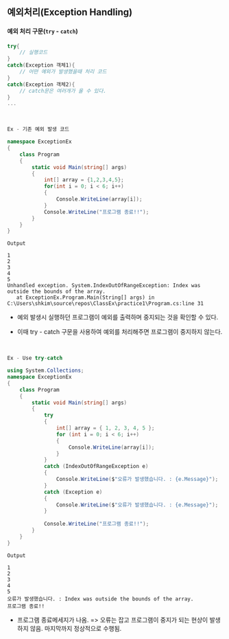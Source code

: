 ## 예외처리(Exception Handling)

#### 예외 처리 구문(`try` - `catch`)
```csharp
try{
    // 실행코드
}
catch(Exception 객체1){
    // 어떤 예외가 발생했을때 처리 코드
}
catch(Exception 객체2){
    // catch문은 여러개가 올 수 있다.
}
...
```

<br />

```csharp
Ex - 기존 예외 발생 코드

namespace ExceptionEx
{   
    class Program
    {
        static void Main(string[] args)
        {
            int[] array = {1,2,3,4,5};
            for(int i = 0; i < 6; i++)
            {
                Console.WriteLine(array[i]);
            }
            Console.WriteLine("프로그램 종료!!");
        }
    }
}
```
```
Output

1
2
3
4
5
Unhandled exception. System.IndexOutOfRangeException: Index was outside the bounds of the array.
   at ExceptionEx.Program.Main(String[] args) in C:\Users\shkim\source\repos\ClassEx\practice1\Program.cs:line 31 

```
- 예외 발생시 실행하던 프로그램이 예외를 출력하며 중지되는 것을 확인할 수 있다. 

- 이때 try - catch 구문을 사용하여 예외를 처리해주면 프로그램이 중지하지 않는다.


<br /> 

```csharp
Ex - Use try-catch

using System.Collections;
namespace ExceptionEx
{   
    class Program
    {
        static void Main(string[] args)
        {
            try
            {
                int[] array = { 1, 2, 3, 4, 5 };
                for (int i = 0; i < 6; i++)
                {
                    Console.WriteLine(array[i]);
                }
            }
            catch (IndexOutOfRangeException e)
            {
                Console.WriteLine($"오류가 발생했습니다. : {e.Message}");
            }
            catch (Exception e)
            {
                Console.WriteLine($"오류가 발생했습니다. : {e.Message}");
            }
           
            Console.WriteLine("프로그램 종료!!");
        }
    }
}
```
```
Output

1
2
3
4
5
오류가 발생했습니다. : Index was outside the bounds of the array.
프로그램 종료!!
```


- 프로그램 종료메세지가 나옴. => 오류는 잡고 프로그램이 중지가 되는 현상이 발생하지 않음. 마지막까지 정상적으로 수행됨.